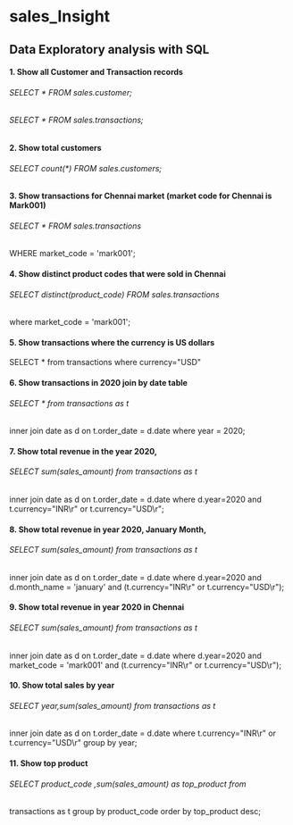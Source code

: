 # sales_Insight

## Data Exploratory analysis with SQL

#### 1. Show all Customer and Transaction records
###### SELECT * FROM sales.customer;

###### SELECT * FROM sales.transactions;

#### 2. Show total customers
###### SELECT count(*) FROM sales.customers;

#### 3. Show transactions for Chennai market (market code for Chennai is Mark001)
###### SELECT * FROM sales.transactions
WHERE market_code = 'mark001';

#### 4. Show distinct product codes that were sold in Chennai
###### SELECT distinct(product_code) FROM sales.transactions
where market_code = 'mark001';

#### 5. Show transactions where the currency is US dollars
SELECT * from transactions where currency="USD"

#### 6. Show transactions in 2020 join by date table
###### SELECT * from transactions as t
inner join date as d on t.order_date = d.date
where year = 2020;

#### 7. Show total revenue in the year 2020,
###### SELECT sum(sales_amount) from transactions as t
inner join date as d on t.order_date = d.date
where d.year=2020 and t.currency="INR\r" or t.currency="USD\r";

#### 8. Show total revenue in year 2020, January Month,
###### SELECT sum(sales_amount) from transactions as t
inner join date as d on t.order_date = d.date
where d.year=2020 and d.month_name = 'january' and (t.currency="INR\r" or
t.currency="USD\r");

#### 9. Show total revenue in year 2020 in Chennai
###### SELECT sum(sales_amount) from transactions as t
inner join date as d on t.order_date = d.date
where d.year=2020 and market_code = 'mark001' and (t.currency="INR\r" or
t.currency="USD\r");

#### 10. Show total sales by year
###### SELECT year,sum(sales_amount) from transactions as t
inner join date as d on t.order_date = d.date
where t.currency="INR\r" or t.currency="USD\r"
group by year;

#### 11. Show top product
###### SELECT product_code ,sum(sales_amount) as top_product from
transactions as t
group by product_code
order by top_product desc;
